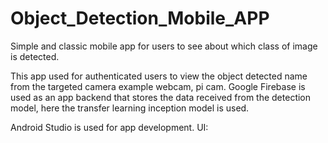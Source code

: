 # Object_Detection_Mobile_APP
Simple and classic mobile app for users to see about which class of image is detected.

This app used for authenticated users to view the object detected name from the targeted camera example webcam, pi cam. Google Firebase is used as an app backend that stores the data received from the detection model, here the transfer learning inception model is used.


Android Studio is used for app development.
UI:

